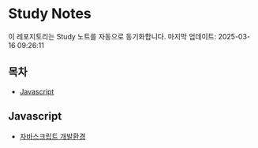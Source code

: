 # Study Notes

이 레포지토리는 Study 노트를 자동으로 동기화합니다. 마지막 업데이트: 2025-03-16 09:26:11

## 목차

- [Javascript](#javascript)


## Javascript

- [자바스크립트 개발환경](https://softourr.github.io/posts/javascript/%EC%9E%90%EB%B0%94%EC%8A%A4%ED%81%AC%EB%A6%BD%ED%8A%B8-%EA%B0%9C%EB%B0%9C%ED%99%98%EA%B2%BD/)
